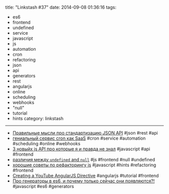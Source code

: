 title: "Linkstash #37"
date: 2014-09-08 01:36:16
tags:
- es6
- frontend
- undefined
- service
- javascript
- js
- automation
- cron
- refactoring
- json
- api
- generators
- rest
- angularjs
- online
- scheduling
- webhooks
- "null"
- tutorial
- hints
category: linkstash
---

- [Правильные мысли про стандартизацию JSON API](http://tonsky.livejournal.com/293723.html) #json #rest #api
- [гениальный сервис cron как SaaS](https://www.easycron.com/) #cron #service #automation #scheduling #online #webhooks
- [3 новыйх js API про которые я и правда не знал](http://www.sitepoint.com/3-new-javascript-apis-may-want-follow/) #javascript #api #frontend
- [различия между  `undefined` and `null`](http://studentduniya.in/difference-undefined-null-value-javascript) #js #frontend #null #undefined
- [хорошие советы по рефакторингу js](http://javascriptplayground.com/the-refactoring-tales/refactoring-tales.html) #javascript #hints #refactoring #frontend
- [Creating a YouTube AngularJS Directive](http://blog.oxrud.com/posts/creating-youtube-directive/) #angularjs #tutorial #frontend
- [Про генераторы в es6, и почему только сейчас они появляются?!](http://davidwalsh.name/es6-generators) #javascript #es6 #generators

